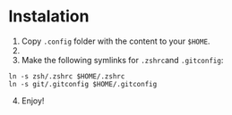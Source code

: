# Instalation

1. Copy `.config` folder with the content to your `$HOME`.
2. 
3. Make the following symlinks for `.zshrc`and `.gitconfig`: 
```
ln -s zsh/.zshrc $HOME/.zshrc
ln -s git/.gitconfig $HOME/.gitconfig
```
4. Enjoy!